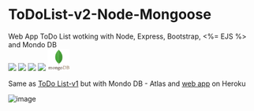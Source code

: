 # ToDoList-v2-Node-Mongoose
Web App ToDo List wotking with Node, Express, Bootstrap, <%= EJS %> and Mondo DB <br>
<img src='https://cdn.freebiesupply.com/logos/large/2x/nodejs-1-logo-svg-vector.svg' height=30px>
<img src='https://www.moesif.com/blog/images/posts/2022-12-15-Top-5-NodeJs-REST-API-Frameworks/Expressjs.png' height=40px>
<img src='https://getbootstrap.com/docs/5.3/assets/brand/bootstrap-logo.svg' height=30px>
<img src='https://process.filestackapi.com/cache=expiry:max/resize=width:700/TyzZKw86QzSElYK6bfXK' height=50px>
<img src="https://raw.githubusercontent.com/devicons/devicon/master/icons/mongodb/mongodb-original-wordmark.svg" alt="mongodb" width="45" height="45"/>


Same as <a href='https://github.com/VelkovIv/ToDoList-V1-node'>ToDo List-v1</a> but with  Mondo DB - Atlas and <a href='https://polar-temple-05673.herokuapp.com/'>web app</a> on Heroku

![image](https://github.com/VelkovIv/ToDoList-v2-Node-Mongoose/assets/114020789/294dac4a-783e-40ac-a0b7-48bdf525046d)

